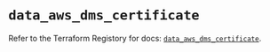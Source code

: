 # `data_aws_dms_certificate`

Refer to the Terraform Registory for docs: [`data_aws_dms_certificate`](https://www.terraform.io/docs/providers/aws/d/dms_certificate).
